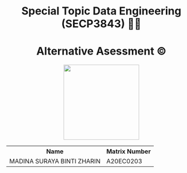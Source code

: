 <h1 align='center'>Special Topic Data Engineering (SECP3843) 👩‍💻</h1>
<h1 align='center'>Alternative Asessment ©️</h1>

<p align="center">
  <img height="200px" src="https://github.com/drshahizan/SECP3843/assets/119557584/4729a4cf-ee1a-476b-85d3-dae3adaade35" />
</p>

 <table align='center'>
   <tr>
     <th>Name</th>
     <th>Matrix Number</th>
   </tr>
 
   <tr>
     <td>MADINA SURAYA BINTI ZHARIN</td>
     <td>A20EC0203</td>
   </tr>
  </table>
